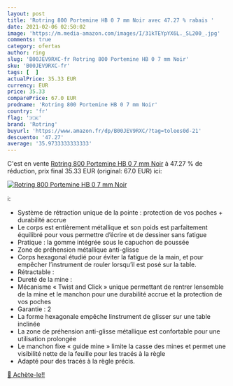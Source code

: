 ```yaml
---
layout: post
title: 'Rotring 800 Portemine HB 0 7 mm Noir avec 47.27 % rabais '
date: 2021-02-06 02:50:02
image: 'https://m.media-amazon.com/images/I/31kTEYpYX6L._SL200_.jpg'
comments: true
category: ofertas
author: ring
slug: 'B00JEV9RXC-fr Rotring 800 Portemine HB 0 7 mm Noir'
sku: 'B00JEV9RXC-fr'
tags: [  ]
actualPrice: 35.33 EUR
currency: EUR
price: 35.33
comparePrice: 67.0 EUR
prodname: 'Rotring 800 Portemine HB 0 7 mm Noir'
country: 'fr'
flag: '🇫🇷'
brand: 'Rotring'
buyurl: 'https://www.amazon.fr/dp/B00JEV9RXC/?tag=tolees0d-21'
descuento: '47.27'
average: '35.9733333333333'
---
```


C'est en vente [Rotring 800 Portemine HB 0 7 mm Noir](https://www.amazon.fr/dp/B00JEV9RXC/?tag=tolees0d-21)  à  47.27 % de réduction, prix final  35.33 EUR (original: 67.0 EUR) ici:

[![Rotring 800 Portemine HB 0 7 mm Noir](https://m.media-amazon.com/images/I/31kTEYpYX6L._SL200_.jpg)](https://www.amazon.fr/dp/B00JEV9RXC/?tag=tolees0d-21)

ℹ️:

- Système de rétraction unique de la pointe : protection de vos poches + durabilité accrue
- Le corps est entièrement métallique et son poids est parfaitement équilibré pour vous permettre d’écrire et de dessiner sans fatigue
- Pratique : la gomme intégrée sous le capuchon de poussée
- Zone de préhension métallique anti-glisse
- Corps hexagonal étudié pour éviter la fatigue de la main, et pour empêcher l’instrument de rouler lorsqu’il est posé sur la table.
- Rétractable :
- Dureté de la mine :
- Mécanisme « Twist and Click » unique permettant de rentrer lensemble de la mine et le manchon pour une durabilité accrue et la protection de vos poches
- Garantie : 2
- La forme hexagonale empêche linstrument de glisser sur une table inclinée
- La zone de préhension anti-glisse métallique est confortable pour une utilisation prolongée
- Le manchon fixe « guide mine » limite la casse des mines et permet une visibilité nette de la feuille pour les tracés à la règle
- Adapté pour des tracés à la règle précis.

[🛒 Achète-le!!](https://www.amazon.fr/dp/B00JEV9RXC/?tag=tolees0d-21)
